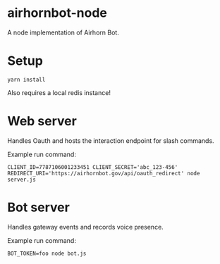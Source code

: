 # airhornbot-node

A node implementation of Airhorn Bot.

# Setup

```
yarn install
```

Also requires a local redis instance!

# Web server

Handles Oauth and hosts the interaction endpoint for slash commands.

Example run command:
```
CLIENT_ID=7787106001233451 CLIENT_SECRET='abc_123-456' REDIRECT_URI='https://airhornbot.gov/api/oauth_redirect' node server.js
```

# Bot server

Handles gateway events and records voice presence.

Example run command:
```
BOT_TOKEN=foo node bot.js
```
